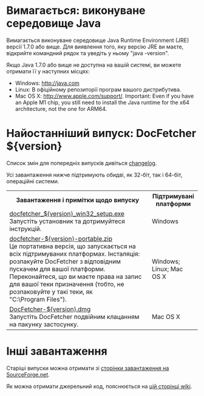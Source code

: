 Вимагається: виконуване середовище Java
==================================
Вимагається виконуване середовище Java Runtime Environment (JRE) версії 1.7.0 або вище. Для виявлення того, 
яку версію JRE ви маєте, відкрийте командний рядок та уведіть у ньому 
"java -version".

Якщо Java 1.7.0 або вище не доступна на вашій системі, ви можете отримати її у 
наступних місцях:

* Windows: <http://java.com>
* Linux: В офіційному репозиторії програм вашого дистрибутива.
* Mac OS&nbsp;X: <http://www.apple.com/support/>. Important: Even if you have an Apple M1 chip, you still need to install the Java runtime for the x64 architecture, not the one for ARM64.

Найостанніший випуск: DocFetcher ${version}
=====================================

Список змін для попередніх випусків дивіться [changelog](http://docfetcher.sourceforge.net/wiki/doku.php?id=changelog).

Усі завантаження нижче підтримують обидві, як 32-біт, так і 64-біт, операційні системи.

<table>
<tr>
<th>Завантаження і примітки щодо випуску</th>
<th>Підтримувані платформи</th>
</tr>
<tr>
<td align="left"><a href="http://sourceforge.net/projects/docfetcher/files/docfetcher/${version}/docfetcher_${version}_win32_setup.exe/download">docfetcher_${version}_win32_setup.exe</a> <br/> Запустіть установник та дотримуйтеся інструкцій.</td>
<td>Windows</td>
</tr>
<tr>
<td align="left"><a href="http://sourceforge.net/projects/docfetcher/files/docfetcher/${version}/docfetcher-${version}-portable.zip/download">docfetcher-${version}-portable.zip</a> <br/> Це портативна версія, що запускається на всіх підтримуваних платформах. Інсталяція: розпакуйте DocFetcher з відповідним пускачем для вашої платформи. Переконайтеся, що ви маєте права на запис для вашої теки призначення (тобто, не розпаковуйте у такі теки, як "C:\Program&nbsp;Files").
</td>
<td>Windows; Linux; Mac OS&nbsp;X</td>
</tr>
<tr>
<td align="left"><a href="http://sourceforge.net/projects/docfetcher/files/docfetcher/${version}/DocFetcher-${version}.dmg/download">DocFetcher-${version}.dmg</a> <br/> Запустіть DocFetcher подвійним клацанням на пакунку застосунку.</td>
<td>Mac OS&nbsp;X</td>
</tr>
</table>

Інші завантаження
===============
Старіші випуски можна отримати зі [сторінки завантаження на SourceForge.net](http://sourceforge.net/projects/docfetcher/files/docfetcher/).

Як можна отримати джерельний код, пояснюється на [цій сторінці wiki](http://docfetcher.sourceforge.net/wiki/doku.php?id=source_code).
